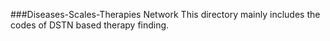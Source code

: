 ###Diseases-Scales-Therapies Network
This directory mainly includes the codes of DSTN based therapy finding.